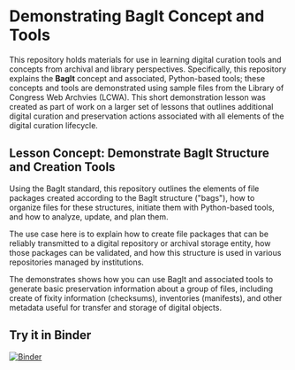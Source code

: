 # Demonstrating BagIt Concept and Tools

This repository holds materials for use in learning digital curation tools and concepts from archival and library perspectives. Specifically, this repository explains the **BagIt** concept and associated, Python-based tools; these concepts and tools are demonstrated using sample files from the Library of Congress Web Archvies (LCWA). This short demonstration lesson was created as part of work on a larger set of lessons that outlines additional digital curation and preservation actions associated with all elements of the digital curation lifecycle.

## Lesson Concept: Demonstrate BagIt Structure and Creation Tools

Using the BagIt standard, this repository outlines the elements
of file packages created according to the BagIt structure ("bags"),
how to organize files for these structures, initiate them with Python-based
tools, and how to analyze, update, and plan them.

The use case here is to explain how to create file packages that can be
reliably transmitted to a digital repository or archival storage entity,
how those packages can be validated, and how this structure is used
in various repositories managed by institutions.

The demonstrates shows how you can use BagIt and associated tools to
generate basic preservation information about a group of files,
including create of fixity information (checksums),
inventories (manifests), and other metadata useful for transfer and storage of digital objects.

## Try it in Binder

[![Binder](https://mybinder.org/badge_logo.svg)](https://mybinder.org/v2/gh/morskyjezek/bagit-walkthrough-lcwa/master)
